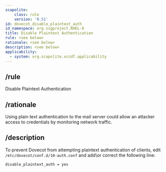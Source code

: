 ```yaml
---
scapolite:
    class: rule
    version: '0.51'
id: dovecot_disable_plaintext_auth
id_namespace: org.ssgproject.RHEL-8
title: Disable Plaintext Authentication
rule: <see below>
rationale: <see below>
description: <see below>
applicability:
  - system: org.scapolite.xccdf.applicability
---
```



## /rule

Disable Plaintext Authentication

## /rationale

Using
plain text authentication to the mail server could allow an attacker
access to credentials by monitoring network traffic.

## /description

To
prevent Dovecot from attempting plaintext authentication of clients,
edit `/etc/dovecot/conf.d/10-auth.conf` and add\\or correct the
following line:

``` 
disable_plaintext_auth = yes
```
